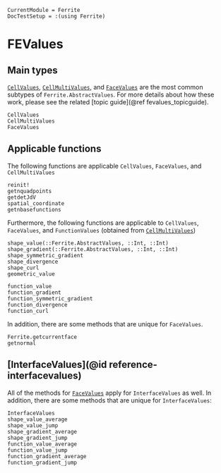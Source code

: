 ```@meta
CurrentModule = Ferrite
DocTestSetup = :(using Ferrite)
```

# FEValues

## Main types
[`CellValues`](@ref), [`CellMultiValues`](@ref), and [`FaceValues`](@ref) are the most common 
subtypes of `Ferrite.AbstractValues`. For more details about how 
these work, please see the related [topic guide](@ref fevalues_topicguide).

```@docs
CellValues
CellMultiValues
FaceValues
```

## Applicable functions
The following functions are applicable 
`CellValues`, `FaceValues`, and `CellMultiValues`

```@docs
reinit!
getnquadpoints
getdetJdV
spatial_coordinate
getnbasefunctions
```

Furthermore, the following functions are applicable to 
`CellValues`, `FaceValues`, and `FunctionValues` (obtained from [`CellMultiValues`](@ref))
```@docs
shape_value(::Ferrite.AbstractValues, ::Int, ::Int)
shape_gradient(::Ferrite.AbstractValues, ::Int, ::Int)
shape_symmetric_gradient
shape_divergence
shape_curl
geometric_value

function_value
function_gradient
function_symmetric_gradient
function_divergence
function_curl
```

In addition, there are some methods that are unique for `FaceValues`.

```@docs
Ferrite.getcurrentface
getnormal
```

## [InterfaceValues](@id reference-interfacevalues)

All of the methods for [`FaceValues`](@ref) apply for `InterfaceValues` as well.
In addition, there are some methods that are unique for `InterfaceValues`:

```@docs
InterfaceValues
shape_value_average
shape_value_jump
shape_gradient_average
shape_gradient_jump
function_value_average
function_value_jump
function_gradient_average
function_gradient_jump
```
